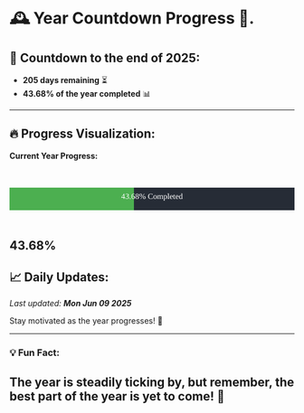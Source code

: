 
# &#x1F570; **Year Countdown Progress** &#x1F389;.

## &#x1F4C5; Countdown to the end of 2025:
- **205 days remaining** &#x23F3;
- **43.68% of the year completed** &#x1F4CA;

---

## &#x1F525; **Progress Visualization**:

**Current Year Progress:**

<br><br>
![Progress Bar](https://raw.githubusercontent.com/dayanidigv/year-countdown-progress/main/progress-bar.svg)
<br><br>

**43.68%**
---

## &#x1F4C8; **Daily Updates**:

_Last updated: **Mon Jun 09 2025**_

Stay motivated as the year progresses! &#x1F680;

--- 

### &#x1F4A1; **Fun Fact:**
The year is steadily ticking by, but remember, the best part of the year is yet to come! &#x1F31F;
---
